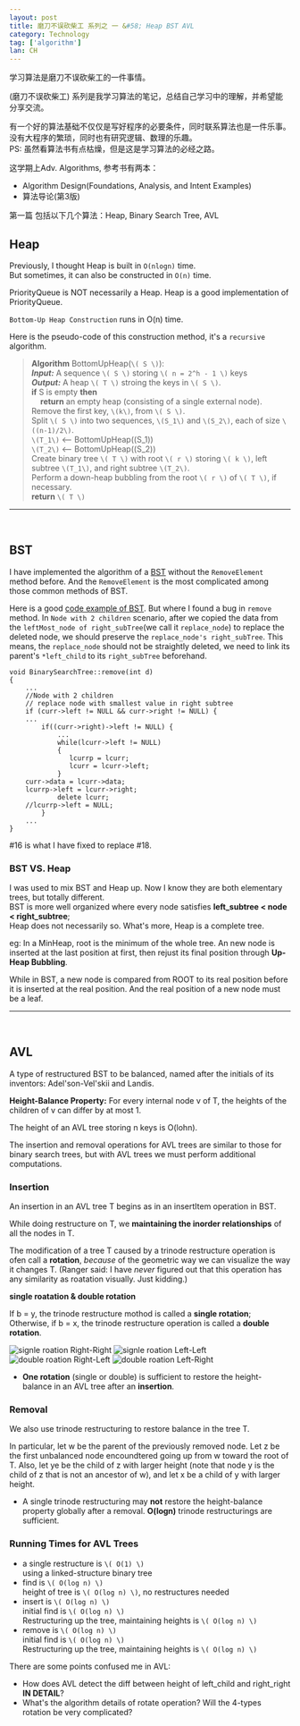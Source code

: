 ```yaml
---
layout: post
title: 磨刀不误砍柴工 系列之 一 &#58; Heap BST AVL
category: Technology
tag: ['algorithm']
lan: CH
---
```


学习算法是磨刀不误砍柴工的一件事情。

(磨刀不误砍柴工) 系列是我学习算法的笔记，总结自己学习中的理解，并希望能分享交流。

<!--preview-->

有一个好的算法基础不仅仅是写好程序的必要条件，同时联系算法也是一件乐事。没有大程序的繁琐，同时也有研究逻辑、数理的乐趣。<br />
PS: 虽然看算法书有点枯燥，但是这是学习算法的必经之路。

这学期上Adv. Algorithms, 参考书有两本：

* Algorithm Design(Foundations, Analysis, and Intent Examples)</li>
* 算法导论(第3版)

第一篇 包括以下几个算法：Heap, Binary Search Tree, AVL

## Heap

Previously, I thought Heap is built in `O(nlogn)` time.<br />
But sometimes, it can also be constructed in `O(n)` time.

PriorityQueue is NOT necessarily a Heap. Heap is a good implementation of PriorityQueue.

`Bottom-Up Heap Construction` runs in O(n) time.

Here is the pseudo-code of this construction method, it's a `recursive` algorithm.

>__Algorithm__ BottomUpHeap(`\( S \)`):<br/>
__<i>Input:</i>__ A sequence `\( S \)` storing `\( n = 2^h - 1 \)` keys <br/>
__<i>Output:</i>__ A heap `\( T \)` stroing the keys in `\( S \)`.<br/>
__if__ S is empty __then__<br/>
&nbsp;&nbsp;&nbsp;&nbsp;__return__ an empty heap (consisting of a single external node).<br/>
Remove the first key, `\(k\)`, from `\( S \)`.<br/>
Split `\( S \)` into two sequences, `\(S_1\)` and `\(S_2\)`, each of size `\((n-1)/2\)`.<br/>
`\(T_1\)` <-- BottomUpHeap(\(S_1\))<br/>
`\(T_2\)` <-- BottomUpHeap(\(S_2\))<br/>
Create binary tree `\( T \)` with root `\( r \)` storing `\( k \)`, left subtree `\(T_1\)`, and right subtree `\(T_2\)`.<br/>
Perform a down-heap bubbling from the root `\( r \)` of `\( T \)`, if necessary.<br/>
__return__ `\( T \)`<br/>

---
<br/>

## BST

I have implemented the algorithm of a [BST](https://github.com/shohoku11wrj/algorithms/blob/master/src/backup_20130616/BinarySearchTree.cpp) without the `RemoveElement` method before. And the `RemoveElement` is the most complicated among those common methods of BST. 

Here is a good [ code example of BST](http://www.cplusplus.com/forum/general/1551/). But where I found a bug in `remove` method.
In `Node with 2 children` scenario, after we copied the data from the `leftMost_node of right_subTree`(we call it `replace_node`) to replace the deleted node, we should preserve the `replace_node's right_subTree`. This means, the `replace_node` should not be straightly deleted, we need to link its parent's `*left_child` to its `right_subTree` beforehand.

    void BinarySearchTree::remove(int d)
    {
        ...
        //Node with 2 children
        // replace node with smallest value in right subtree
        if (curr->left != NULL && curr->right != NULL) {
        ...
            if((curr->right)->left != NULL) {
                ...
                while(lcurr->left != NULL)
                {
                   lcurrp = lcurr;
                   lcurr = lcurr->left;
                }
        curr->data = lcurr->data;
        lcurrp->left = lcurr->right;
                delete lcurr;
        //lcurrp->left = NULL;
            }
        ...
    }

\#16 is what I have fixed to replace \#18.

### BST VS. Heap

I was used to mix BST and Heap up. Now I know they are both elementary trees, but totally different. <br/>
BST is more well organized where every node satisfies __left_subtree < node < right_subtree__; <br/>
Heap does not necessarily so. What's more, Heap is a complete tree. 

eg: In a MinHeap, root is the minimum of the whole tree. An new node is inserted at the last position at first, then rejust its final position through __Up-Heap Bubbling__.

While in BST, a new node is compared from ROOT to its real position before it is inserted at the real position. And the real position of a new node must be a leaf.

---
<br/>

## AVL

A type of restructured BST to be balanced, named after the initials of its inventors: Adel'son-Vel'skii and Landis.

__Height-Balance Property:__ For every internal node v of T, the heights of the children of v can differ by at most 1.

The height of an AVL tree storing n keys is O(lohn).

The insertion and removal operations for AVL trees are similar to those for binary search trees, but with AVL trees we must perform additional computations.

### Insertion

An insertion in an AVL tree T begins as in an insertItem operation in BST.

While doing restructure on T, we __maintaining the inorder relationships__ of all the nodes in T.

The modification of a tree T caused by a trinode restructure operation is ofen call a __rotation__, <i>because</i> of the geometric way we can visualize the way it changes T. (Ranger said: I have <i>never</i> figured out that this operation has any similarity as roatation visually. Just kidding.)

__single roatation & double rotation__

If b = y, the trinode restructure mothod is called a __single rotation__;
Otherwise, if b = x, the trinode restructure operation is called a __double rotation__.

![signle roation Right-Right]()
![signle roation Left-Left]()
![double roation Right-Left]()
![double roation Left-Right]()

* __One rotation__ (single or double) is sufficient to restore the height-balance in an AVL tree after an __insertion__.

### Removal

We also use trinode restructuring to restore balance in the tree T.


In particular, let w be the parent of the previously removed node. Let z be the first unbalanced node encoundtered going up from w toward the root of T. Also, let ye be the child of z with larger height (note that node y is the child of z that is not an ancestor of w), and let x be a child of y with larger height.

* A single trinode restructuring may __not__ restore the height-balance property globally after a removal. __O(logn)__ trinode restructurings are sufficient.

### Running Times for AVL Trees

* a single restructure is `\( O(1) \)` <br/>
using a linked-structure binary tree
* find is `\( O(log n) \)` <br/>
height of tree is `\( O(log n) \)`, no restructures needed
* insert is `\( O(log n) \)` <br/>
initial find is `\( O(log n) \)` <br/>
Restructuring up the tree, maintaining heights is `\( O(log n) \)`
* remove is `\( O(log n) \)` <br/>
initial find is `\( O(log n) \)` <br/>
Restructuring up the tree, maintaining heights is `\( O(log n) \)`


There are some points confused me in AVL:

- How does AVL detect the diff between height of left_child and right_right __IN DETAIL__?
- What's the algorithm details of rotate operation? Will the 4-types rotation be very complicated?
